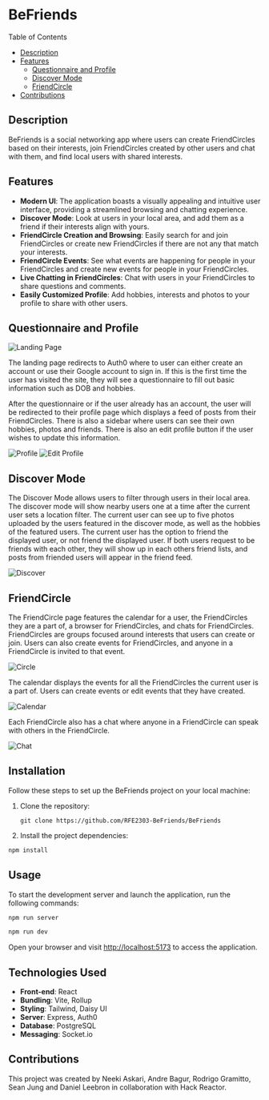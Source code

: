 # BeFriends

Table of Contents
- [Description](#description)
- [Features](#features)
   - [Questionnaire and Profile](#questionnaire)
   - [Discover Mode](#discover)
   - [FriendCircle](#friendcircle)
- [Contributions](#contributions)



## Description
BeFriends is a social networking app where users can create FriendCircles based on their interests, join FriendCircles created by other users and chat with them, and find local users with shared interests.

## Features

- **Modern UI**: The application boasts a visually appealing and intuitive user interface, providing a streamlined browsing and chatting experience.
- **Discover Mode**: Look at users in your local area, and add them as a friend if their interests align with yours.
- **FriendCircle Creation and Browsing**: Easily search for and join FriendCircles or create new FriendCircles if there are not any that match your interests.
- **FriendCircle Events**: See what events are happening for people in your FriendCircles and create new events for people in your FriendCircles.
- **Live Chatting in FriendCircles**: Chat with users in your FriendCircles to share questions and comments.
- **Easily Customized Profile**: Add hobbies, interests and photos to your profile to share with other users.


## Questionnaire and Profile

![Landing Page](./befriends/gifs/landing&auth0.gif)

The landing page redirects to Auth0 where to user can either create an account or use their Google account to sign in. If this is the first time the user has visited the site, they will see a questionnaire to fill out basic information such as DOB and hobbies.


After the questionnaire or if the user already has an account, the user will be redirected to their profile page which displays a feed of posts from their FriendCircles. There is also a sidebar where users can see their own hobbies, photos and friends. There is also an edit profile button if the user wishes to update this information.

![Profile](./befriends/gifs/profile.gif)
![Edit Profile](./befriends/gifs/profile-edit.gif)
## Discover Mode


The Discover Mode allows users to filter through users in their local area. The discover mode will show nearby users one at a time after the current user sets a location filter. The current user can see up to five photos uploaded by the users featured in the discover mode, as well as the hobbies of the featured users. The current user has the option to friend the displayed user, or not friend the displayed user. If both users request to be friends with each other, they will show up in each others friend lists, and posts from friended users will appear in the friend feed.

![Discover](./befriends/gifs/discover.gif)
## FriendCircle


The FriendCircle page features the calendar for a user, the FriendCircles they are a part of, a browser for FriendCircles, and chats for FriendCircles. FriendCircles are groups focused around interests that users can create or join. Users can also create events for FriendCircles, and anyone in a FriendCircle is invited to that event.

![Circle](./befriends/images/FriendCircle.png)

The calendar displays the events for all the FriendCircles the current user is a part of. Users can create events or edit events that they have created.

![Calendar](./befriends/gifs/calendar.gif)


Each FriendCircle also has a chat where anyone in a FriendCircle can speak with others in the FriendCircle.

![Chat](./befriends/gifs/chat.gif)


## Installation

Follow these steps to set up the BeFriends project on your local machine:

1. Clone the repository:

   ```
   git clone https://github.com/RFE2303-BeFriends/BeFriends
   ```

2. Install the project dependencies:

  ```bash
  npm install
  ```

## Usage

To start the development server and launch the application, run the following commands:


```bash
npm run server
```

```bash
npm run dev
```

Open your browser and visit [http://localhost:5173](http://localhost:5173) to access the application.


## Technologies Used

- **Front-end**: React
- **Bundling**: Vite, Rollup
- **Styling**: Tailwind, Daisy UI
- **Server**: Express, Auth0
- **Database**: PostgreSQL
- **Messaging**: Socket.io

## Contributions

This project was created by Neeki Askari, Andre Bagur, Rodrigo Gramitto, Sean Jung and Daniel Leebron in collaboration with Hack Reactor.


